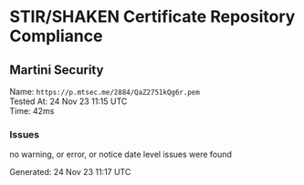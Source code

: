# STIR/SHAKEN Certificate Repository Compliance

## Martini Security

Name: `https://p.mtsec.me/2884/QaZ2751kQg6r.pem`\
Tested At: 24 Nov 23 11:15 UTC\
Time: 42ms

### Issues

no warning, or error, or notice date level issues were found

Generated: 24 Nov 23 11:17 UTC